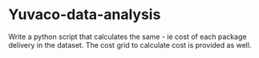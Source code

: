 # Yuvaco-data-analysis
Write a python script that calculates the same - ie cost of each package delivery in the dataset. The cost grid to calculate cost is provided as well.
